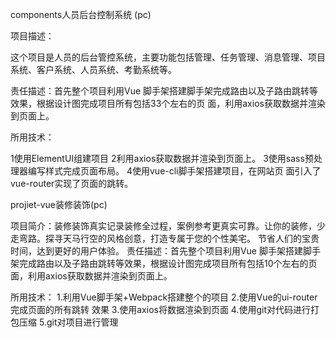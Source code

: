 
components人员后台控制系统 (pc)

  项目描述：

 这个项目是人员的后台管控系统，主要功能包括管理、任务管理、消息管理、项目系统、客户系统、人员系统、考勤系统等。

 责任描述：首先整个项目利用Vue 脚手架搭建脚手架完成路由以及子路由跳转等效果，根据设计图完成项目所有包括33个左右的页 面，利用axios获取数据并渲染到页面上。
 

  所用技术：

1使用ElementUI组建项目
2利用axios获取数据并渲染到页面上。
3使用sass预处理器编写样式完成页面布局。
4使用vue-cli脚手架搭建项目，在网站页 面引入了vue-router实现了页面的跳转。



 projiet-vue装修装饰(pc)

  项目简介：装修装饰真实记录装修全过程，案例参考更真实可靠。让你的装修，少走弯路。探寻天马行空的风格创意，打造专属于您的个性美宅。 节省人们的宝贵时间，达到更好的用户体验。
  责任描述：首先整个项目利用Vue 脚手架搭建脚手架完成路由以及子路由跳转等效果，根据设计图完成项目所有包括10个左右的页 面，利用axios获取数据并渲染到页面上。
 


 所用技术：
  1.利用Vue脚手架+Webpack搭建整个的项目
  2.使用Vue的ui-router完成页面的所有跳转    效果
  3.使用axios将数据渲染到页面 
  4.使用git对代码进行打包压缩
  5.git对项目进行管理

